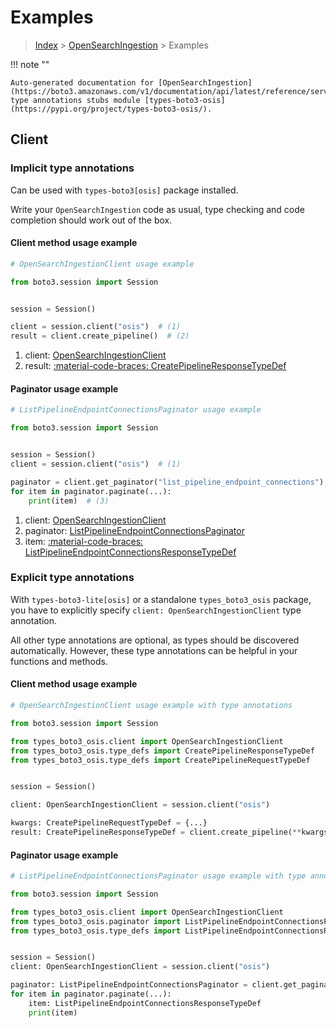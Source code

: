 # Examples

> [Index](../README.md) > [OpenSearchIngestion](./README.md) > Examples

!!! note ""

    Auto-generated documentation for [OpenSearchIngestion](https://boto3.amazonaws.com/v1/documentation/api/latest/reference/services/osis.html#opensearchingestion)
    type annotations stubs module [types-boto3-osis](https://pypi.org/project/types-boto3-osis/).

## Client

### Implicit type annotations

Can be used with `types-boto3[osis]` package installed.

Write your `OpenSearchIngestion` code as usual,
type checking and code completion should work out of the box.


#### Client method usage example

```python
# OpenSearchIngestionClient usage example

from boto3.session import Session


session = Session()

client = session.client("osis")  # (1)
result = client.create_pipeline()  # (2)
```

1. client: [OpenSearchIngestionClient](./client.md)
2. result: [:material-code-braces: CreatePipelineResponseTypeDef](./type_defs.md#createpipelineresponsetypedef)



#### Paginator usage example

```python
# ListPipelineEndpointConnectionsPaginator usage example

from boto3.session import Session


session = Session()
client = session.client("osis")  # (1)

paginator = client.get_paginator("list_pipeline_endpoint_connections")  # (2)
for item in paginator.paginate(...):
    print(item)  # (3)
```

1. client: [OpenSearchIngestionClient](./client.md)
2. paginator: [ListPipelineEndpointConnectionsPaginator](./paginators.md#listpipelineendpointconnectionspaginator)
3. item: [:material-code-braces: ListPipelineEndpointConnectionsResponseTypeDef](./type_defs.md#listpipelineendpointconnectionsresponsetypedef)




### Explicit type annotations

With `types-boto3-lite[osis]`
or a standalone `types_boto3_osis` package, you have to explicitly specify `client: OpenSearchIngestionClient` type annotation.

All other type annotations are optional, as types should be discovered automatically.
However, these type annotations can be helpful in your functions and methods.


#### Client method usage example

```python
# OpenSearchIngestionClient usage example with type annotations

from boto3.session import Session

from types_boto3_osis.client import OpenSearchIngestionClient
from types_boto3_osis.type_defs import CreatePipelineResponseTypeDef
from types_boto3_osis.type_defs import CreatePipelineRequestTypeDef


session = Session()

client: OpenSearchIngestionClient = session.client("osis")

kwargs: CreatePipelineRequestTypeDef = {...}
result: CreatePipelineResponseTypeDef = client.create_pipeline(**kwargs)
```



#### Paginator usage example

```python
# ListPipelineEndpointConnectionsPaginator usage example with type annotations

from boto3.session import Session

from types_boto3_osis.client import OpenSearchIngestionClient
from types_boto3_osis.paginator import ListPipelineEndpointConnectionsPaginator
from types_boto3_osis.type_defs import ListPipelineEndpointConnectionsResponseTypeDef


session = Session()
client: OpenSearchIngestionClient = session.client("osis")

paginator: ListPipelineEndpointConnectionsPaginator = client.get_paginator("list_pipeline_endpoint_connections")
for item in paginator.paginate(...):
    item: ListPipelineEndpointConnectionsResponseTypeDef
    print(item)
```




